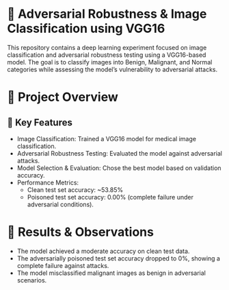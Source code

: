 # 📌 Adversarial Robustness & Image Classification using VGG16 

This repository contains a deep learning experiment focused on image classification and adversarial robustness testing using a VGG16-based model. The goal is to classify images into Benign, Malignant, and Normal categories while assessing the model’s vulnerability to adversarial attacks.

# 📁 Project Overview
## 🔹 Key Features
- Image Classification: Trained a VGG16 model for medical image classification.
- Adversarial Robustness Testing: Evaluated the model against adversarial attacks.
- Model Selection & Evaluation: Chose the best model based on validation accuracy.
- Performance Metrics:
    - Clean test set accuracy: ~53.85%
    - Poisoned test set accuracy: 0.00% (complete failure under adversarial conditions).
 

# 🚀 Results & Observations

- The model achieved a moderate accuracy on clean test data.
- The adversarially poisoned test set accuracy dropped to 0%, showing a complete failure against attacks.
- The model misclassified malignant images as benign in adversarial scenarios.
